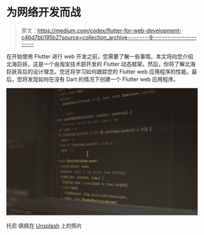 # 为网络开发而战

> 原文：<https://medium.com/codex/flutter-for-web-development-c46d7bb195b2?source=collection_archive---------9----------------------->

在开始使用 Flutter 进行 web 开发之前，您需要了解一些事情。本文将向您介绍北海巨妖，这是一个由淘宝技术部开发的 Flutter 动态框架。然后，你将了解北海巨妖背后的设计理念。您还将学习如何跟踪您的 Flutter web 应用程序的性能。最后，您将发现如何在没有 Dart 的情况下创建一个 Flutter web 应用程序。

![](img/b9c7bd31f3f588a7a223b827e3274951.png)

托尼·佩佩在 [Unsplash](https://unsplash.com?utm_source=medium&utm_medium=referral) 上的照片